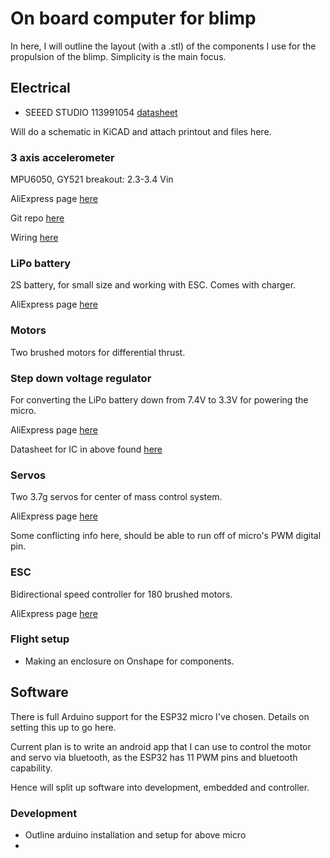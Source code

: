 # On board computer for blimp

In here, I will outline the layout (with a .stl) of the components
I use for the propulsion of the blimp. Simplicity is the main focus.

## Electrical
- SEEED STUDIO 113991054 [datasheet](https://www.farnell.com/datasheets/3966714.pdf)

Will do a schematic in KiCAD and attach printout and files here.

### 3 axis accelerometer
MPU6050, GY521 breakout: 2.3-3.4 Vin

AliExpress page [here](https://www.aliexpress.com/item/1005007231617232.html?spm=a2g0o.productlist.main.3.355875feKwwU4q&algo_pvid=6c07971c-6bd8-4d3a-884e-781a646e45b6&utparam-url=scene%3Asearch%7Cquery_from%3A)

Git repo [here](https://github.com/electroniccats/mpu6050)

Wiring [here](https://mschoeffler.com/2017/10/05/tutorial-how-to-use-the-gy-521-module-mpu-6050-breakout-board-with-the-arduino-uno/)

### LiPo battery
2S battery, for small size and working with ESC. Comes with charger.

AliExpress page [here](https://www.aliexpress.com/item/1005004679606328.html?spm=a2g0o.productlist.main.15.327648ea2N7kHm&algo_pvid=b5076444-1244-4b6b-ae24-48472cec0828&aem_p4p_detail=202407311701172187884969025560000185852&utparam-url=scene%3Asearch%7Cquery_from%3A&search_p4p_id=202407311701172187884969025560000185852_2)

### Motors
Two brushed motors for differential thrust.

### Step down voltage regulator
For converting the LiPo battery down from 7.4V to 3.3V for powering the micro.

AliExpress page [here](https://www.aliexpress.com/item/1005006244142432.html?spm=a2g0o.productlist.main.25.7eaf5e59tcTZa9&algo_pvid=f6b7edaa-460c-43ce-9464-9f9ba717c609&aem_p4p_detail=202407311703099489957027803350000186218&utparam-url=scene%3Asearch%7Cquery_from%3A&search_p4p_id=202407311703099489957027803350000186218_8)

Datasheet for IC in above found [here](https://www.diodes.com/assets/Datasheets/AP3503F.pdf)

### Servos
Two 3.7g servos for center of mass control system.

AliExpress page [here](https://www.aliexpress.com/item/1005003137751361.html?spm=a2g0o.order_list.order_list_main.13.21ef1802dHYc6I)

Some conflicting info here, should be able to run off of micro's PWM digital pin.

### ESC
Bidirectional speed controller for 180 brushed motors.

AliExpress page [here](https://www.aliexpress.com/item/1005005466766191.html?spm=a2g0o.detail.pcDetailTopMoreOtherSeller.1.cc42JQCQJQCQBS&gps-id=pcDetailTopMoreOtherSeller&scm=1007.40050.354490.0&scm_id=1007.40050.354490.0&scm-url=1007.40050.354490.0&pvid=4ca67cf3-3ecf-47c9-9871-56fc679ce85f&_t=gps-id:pcDetailTopMoreOtherSeller,scm-url:1007.40050.354490.0,pvid:4ca67cf3-3ecf-47c9-9871-56fc679ce85f,tpp_buckets:668%232846%238115%232000&utparam-url=scene%3ApcDetailTopMoreOtherSeller%7Cquery_from%3A#nav-description)


### Flight setup
- Making an enclosure on Onshape for components.

## Software
There is full Arduino support for the ESP32 micro I've chosen. Details on setting
this up to go here.

Current plan is to write an android app that I can use to control the motor and servo
via bluetooth, as the ESP32 has 11 PWM pins and bluetooth capability.

Hence will split up software into development, embedded and controller.

### Development
- Outline arduino installation and setup for above micro
- 